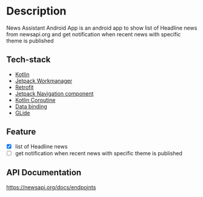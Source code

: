 # Description
News Assistant Android App is an android app to show list of Headline news from newsapi.org and get notification when recent news with specific theme is published

## Tech-stack
* [Kotlin](https://kotlinlang.org/) 
* [Jetpack Workmanager](https://medium.com/androiddevelopers/workmanager-basics-beba51e94048)
* [Retrofit](http://square.github.io/retrofit/)
* [Jetpack Navigation component](https://developer.android.com/guide/navigation/navigation-getting-started)
* [Kotlin Coroutine](https://github.com/Kotlin/kotlinx.coroutines)
* [Data binding]()
* [GLide]()

## Feature
* [X] list of Headline news 
* [ ] get notification when recent news with specific theme is published

## API Documentation
https://newsapi.org/docs/endpoints
